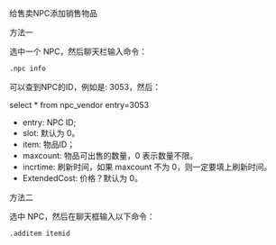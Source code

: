
给售卖NPC添加销售物品

方法一

选中一个 NPC，然后聊天栏输入命令：

```bash
.npc info
```

可以查到NPC的ID，例如是: 3053，然后：

select * from npc_vendor entry=3053

* entry: NPC ID;
* slot: 默认为 0。
* item: 物品ID；
* maxcount: 物品可出售的数量，0 表示数量不限。
* incrtime: 刷新时间，如果 maxcount 不为 0，则一定要填上刷新时间。
* ExtendedCost: 价格？默认为 0。

方法二

选中 NPC，然后在聊天框输入以下命令：

```bash
.additem itemid
```
